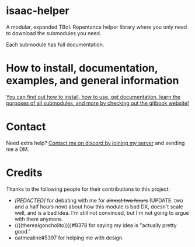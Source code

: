 # isaac-helper
A modular, expanded TBoI: Repentance helper library where you only need to download the submodules you need.

Each submodule has full documentation. 

# How to install, documentation, examples, and general information
[You can find out how to install, how to use, get documentation, learn the purposes of all submodules, and more by checking out the gitbook website!](https://maya-bee.gitbook.io/api-docs/)

# Contact
Need extra help? [Contact me on discord by joining my server](https://discord.gg/bNhNkGa6QX) and sending me a DM. 

# Credits
Thanks to the following people for their contributions to this project:
- *[REDACTED]* for debating with me for ~~almost two hours~~ (UPDATE: two and a half hours now) about how this module is bad DX, doesn't scale well, and is a bad idea. I'm still not convinced, but I'm not going to argue with them anymore.
- ((((therealgoncholito))))#8378 for saying my idea is "actually pretty good."
- oatmealine#5397 for helping me with design.